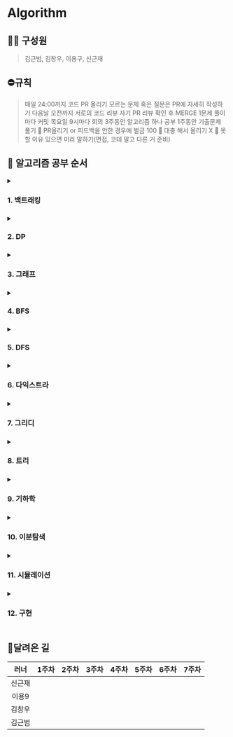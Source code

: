 # Algorithm
## 🏃🏻 구성원
> 김근범, 김창우, 이용구, 신근재

## ⛔️규칙
> 매일 24:00까지 코드 PR 올리기
> 모르는 문제 혹은 질문은 PR에 자세히 작성하기
> 다음날 오전까지 서로의 코드 리뷰
> 자기 PR 리뷰 확인 후 MERGE
> 1문제 풀이 마다 커밋
> 목요일 9시마다 회의
> 3주동안 알고리즘 하나 공부
> 1주동안 기출문제 풀기
🚨 PR올리기 or 피드백을 안한 경우에 벌금 100
🚨 대충 해서 올리기 X
🚨 못할 이유 있으면 미리 말하기(면접, 코테 말고 다른 거 준비)

## 🚩 알고리즘 공부 순서
<details>
<summary><h3>1. 백트래킹<h3></summary>
<h4>월</h4>
- N과M 1<br/>
- N과M 2<br/>
- N과M 4<br/>
- N과M 3<br/>
- 연사자 끼워넣기<br/>
<h4>화</h4>
- 스타트와 링크<br/>
- 부분수열의 합<br/>
- 로또<br/>
- N과M 5<br/>
- N과M 8<br/>
<h4>수</h4>
- 차이를 최대로<br/>
- 모든 순열<br/>
- N과M 6<br/>
- N과M 9<br/>
- N과M 7<br/>
<h4>목</h4>
- 외판원 순회2<br/>
- N과M 12<br/>
- 부등호<br/>
- N과M 10<br/>
- N과M 11<br/>
<h4>금</h4>
- 도영이가 만든 맛있는 음식<br/>
- 카드 놓기<br/>
- 연산자 끼워넣기 2<br/>
- 어네지 모으기<br/>
- 컴백홈<br/>
</details>
<details>
<summary><h3>2. DP<h3></summary>
</details>
<details>
<summary><h3>3. 그래프<h3></summary>
</details>
<details>
<summary><h3>4. BFS<h3></summary>
</details>
<details>
<summary><h3>5. DFS<h3></summary>
</details>
<details>
<summary><h3>6. 다익스트라<h3></summary>
</details>
<details>
<summary><h3>7. 그리디<h3></summary>
</details>
<details>
<summary><h3>8. 트리<h3></summary>
</details>
<details>
<summary><h3>9. 기하학<h3></summary>
</details>
<details>
<summary><h3>10. 이분탐색<h3></summary>
</details>
<details>
<summary><h3>11. 시뮬레이션<h3></summary>
</details>
<details>
<summary><h3>12. 구현<h3></summary>
</details>

## 🥇달려온 길
|러너|1주차|2주차|3주차|4주차|5주차|6주차|7주차|
|:-:|:-:|:-:|:-:|:--:|:----:|:---:|:---:|
|신근재|||||
|이용9|||||
|김창우|||||
|김근범|||||
  


